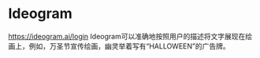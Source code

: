 # Ideogram
https://ideogram.ai/login
Ideogram可以准确地按照用户的描述将文字展现在绘画上，例如，万圣节宣传绘画，幽灵举着写有“HALLOWEEN”的广告牌。
